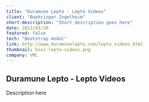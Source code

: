 ```yaml
---
title: "Duramune Lepto - Lepto Videos"
client: "Boehringer Ingelheim"
short-description: "Short description goes here"
date: 2013/03/20
featured: false
tech: "Bootstrap modal"
link: http://www.duramunelepto.com/lepto_videos.html
thumbnail: bivi-lepto-videos.png
company: VML
---
```


## Duramune Lepto - Lepto Videos

Description here

